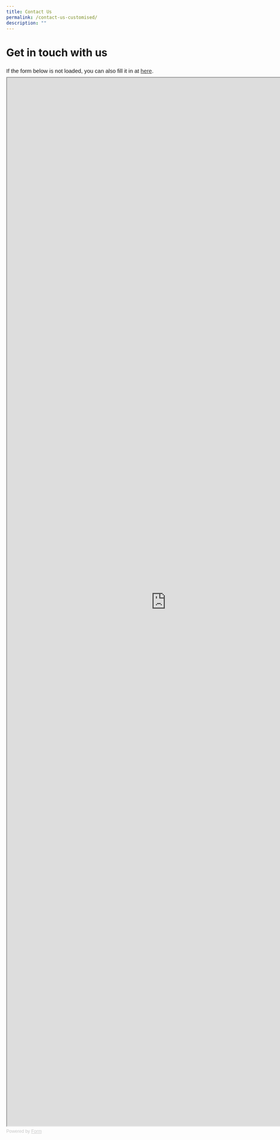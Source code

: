 ```yaml
---
title: Contact Us
permalink: /contact-us-customised/
description: ""
---
```

# Get in touch with us
<div style="font-family: Sans-Serif;
    font-size: 15px;
    color: #000;
    opacity: 0.9;
    padding-top: 5px;
    padding-bottom: 8px;">
  If the form below is not loaded, you can also fill it in at
  <a href="https://form.gov.sg/64cafc91ffd90d0012d467d8">here</a>.
</div>

<!-- Change the width and height values to suit you best -->
<iframe style="width: 850px; height: 2800px" src="https://form.gov.sg/64cafc91ffd90d0012d467d8" id="iframe"></iframe>

<div style="font-family: Sans-Serif;
    font-size: 12px;
    color: #999;
    opacity: 0.5;
    padding-top: 5px;">
  Powered by <a style="color: #999" href="https://form.gov.sg">Form</a>
</div>